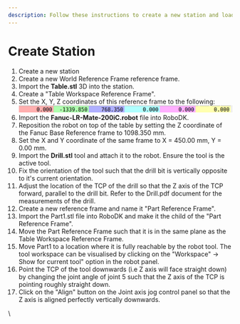 ```yaml
---
description: Follow these instructions to create a new station and load assets.
---
```


# Create Station

1. Create a new station
2. Create a new World Reference Frame reference frame.
3. Import the **Table.stl** 3D into the station.
4. Create a "Table Workspace Reference Frame".
5. Set the X, Y, Z coordinates of this reference frame to the following: <img src="../.gitbook/assets/image (9).png" alt="" data-size="line">
6. Import the **Fanuc-LR-Mate-200iC.robot** file into RoboDK.
7. Reposition the robot on top of the table by setting the Z coordinate of the Fanuc Base Reference frame to 1098.350 mm.
8. Set the X and Y coordinate of the same frame to X = 450.00 mm, Y = 0.00 mm.
9. Import the **Drill.stl** tool and attach it to the robot. Ensure the tool is the active tool.
10. Fix the orientation of the tool such that the drill bit is vertically opposite to it's current orientation.
11. Adjust the location of the TCP of the drill so that the Z axis of the TCP forward, parallel to the drill bit. Refer to the Drill.pdf document for the measurements of the drill.
12. Create a new reference frame and name it "Part Reference Frame".
13. Import the Part1.stl file into RoboDK and make it the child of the "Part Reference Frame".
14. Move the Part Reference Frame such that it is in the same plane as the Table Workspace Reference Frame.
15. Move Part1 to a location where it is fully reachable by the robot tool. The tool workspace can be visualised by clicking on the "Workspace" -> Show for current tool" option in the robot panel.
16. Point the TCP of the tool downwards (i.e Z axis will face straight down) by changing the joint angle of joint 5 such that the Z axis of the TCP is pointing roughly straight down.
17. Click on the "Align" button on the Joint axis jog control panel so that the Z axis is aligned perfectly vertically downwards.

\






